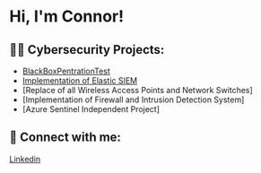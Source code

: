 <h1>Hi, I'm Connor! </h1>

<h2>👨‍💻 Cybersecurity Projects:</h2>


  - [BlackBoxPentrationTest](https://github.com/cjb1821/BlackBoxPentrationTest)
  - [Implementation of Elastic SIEM](https://github.com/cjb1821/Elastic-SIEM)
  - [Replace of all Wireless Access Points and Network Switches]
  - [Implementation of Firewall and Intrusion Detection System]
  - [Azure Sentinel Independent Project]

<h2> 🤳 Connect with me:</h2>

[Linkedin](https://www.linkedin.com/in/connor-bressler-004036233/)


